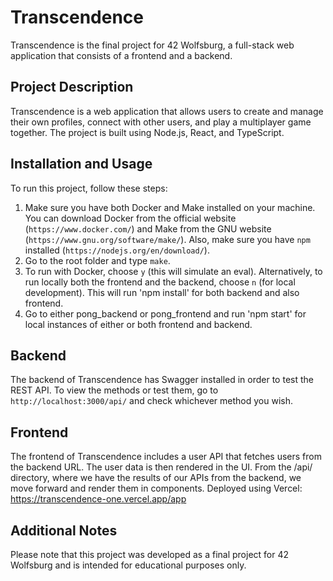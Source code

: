 # Transcendence

Transcendence is the final project for 42 Wolfsburg, a full-stack web application that consists of a frontend and a backend.

## Project Description

Transcendence is a web application that allows users to create and manage their own profiles, connect with other users, and play a multiplayer game together. The project is built using Node.js, React, and TypeScript.

## Installation and Usage

To run this project, follow these steps:

1. Make sure you have both Docker and Make installed on your machine. You can download Docker from the official website (`https://www.docker.com/`) and Make from the GNU website (`https://www.gnu.org/software/make/`). Also, make sure you have `npm` installed (`https://nodejs.org/en/download/`).
2. Go to the root folder and type `make`.
3. To run with Docker, choose `y` (this will simulate an eval). Alternatively, to run locally both the frontend and the backend, choose `n` (for local development). This will run 'npm install' for both backend and also frontend.
4. Go to either pong_backend or pong_frontend and run 'npm start' for local instances of either or both frontend and backend.

## Backend

The backend of Transcendence has Swagger installed in order to test the REST API.  To view the methods or test them, go to `http://localhost:3000/api/` and check whichever method you wish.

## Frontend

The frontend of Transcendence includes a user API that fetches users from the backend URL. The user data is then rendered in the UI. From the /api/ directory, where we have the results of our APIs from the backend, we move forward and render them in components.
Deployed using Vercel: <https://transcendence-one.vercel.app/app>

## Additional Notes

Please note that this project was developed as a final project for 42 Wolfsburg and is intended for educational purposes only.
